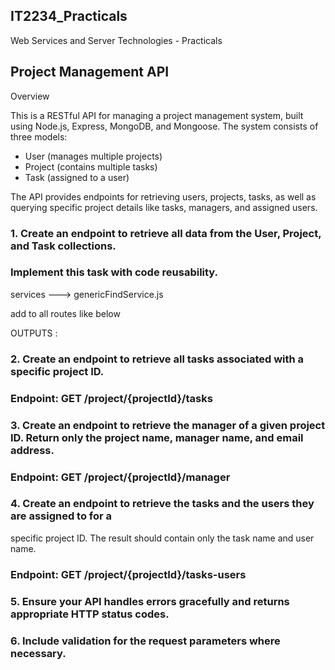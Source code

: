 ## IT2234_Practicals

Web Services and Server Technologies - Practicals

## Project Management API

Overview

This is a RESTful API for managing a project management system, built using Node.js, Express,
MongoDB, and Mongoose. The system consists of three models:

- User (manages multiple projects)
- Project (contains multiple tasks)
- Task (assigned to a user)
  
The API provides endpoints for retrieving users, projects, tasks, as well as querying specific project details like tasks, managers, and assigned users.

### 1. Create an endpoint to retrieve all data from the User, Project, and Task collections.
### Implement this task with code reusability.

services ---> genericFindService.js

add to all routes like below


OUTPUTS :


### 2. Create an endpoint to retrieve all tasks associated with a specific project ID.
### Endpoint: GET /project/{projectId}/tasks


### 3. Create an endpoint to retrieve the manager of a given project ID. Return only the project  name, manager name, and email address.

### Endpoint: GET /project/{projectId}/manager


### 4. Create an endpoint to retrieve the tasks and the users they are assigned to for a 
specific project ID. The result should contain only the task name and user name. 
### Endpoint: GET /project/{projectId}/tasks-users


### 5. Ensure your API handles errors gracefully and returns appropriate HTTP status codes. 




### 6. Include validation for the request parameters where necessary.






